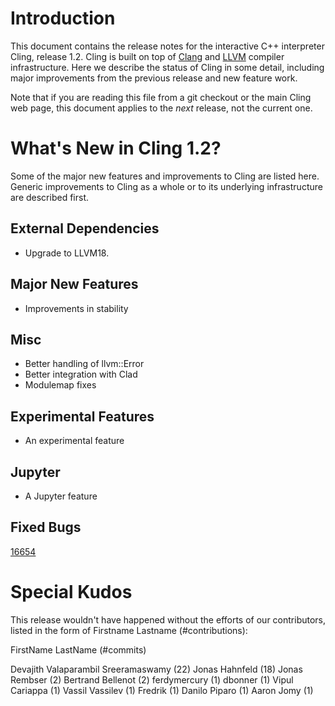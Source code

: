 Introduction
============

This document contains the release notes for the interactive C++ interpreter
Cling, release 1.2. Cling is built on top of [Clang](http://clang.llvm.org) and
[LLVM](http://llvm.org>) compiler infrastructure. Here we
describe the status of Cling in some detail, including major
improvements from the previous release and new feature work.

Note that if you are reading this file from a git checkout or the main Cling
web page, this document applies to the *next* release, not the current one.

What's New in Cling 1.2?
========================

Some of the major new features and improvements to Cling are listed
here. Generic improvements to Cling as a whole or to its underlying
infrastructure are described first.

External Dependencies
---------------------
* Upgrade to LLVM18.

Major New Features
------------------
* Improvements in stability

Misc
----
* Better handling of llvm::Error
* Better integration with Clad
* Modulemap fixes

Experimental Features
---------------------
* An experimental feature

Jupyter
-------
* A Jupyter feature


Fixed Bugs
----------
[16654](https://github.com/root-project/cling/issues/16654)

<!---Additional Information
----------------------
A wide variety of additional information is available on the
[Cling web page](http://root.cern/cling). The web page contains versions of
the API documentation which are up-to-date with the git version of the source
code. You can access versions of these documents specific to this release by
going into the “clang/docs/” directory in the Cling source tree.

If you have any questions or comments about Cling, please feel free to contact
us via the mailing list.--->


Special Kudos
=============
This release wouldn't have happened without the efforts of our contributors,
listed in the form of Firstname Lastname (#contributions):

FirstName LastName (#commits)

Devajith Valaparambil Sreeramaswamy (22)
Jonas Hahnfeld (18)
Jonas Rembser (2)
Bertrand Bellenot (2)
ferdymercury (1)
dbonner (1)
Vipul Cariappa (1)
Vassil Vassilev (1)
Fredrik (1)
Danilo Piparo (1)
Aaron Jomy (1)
